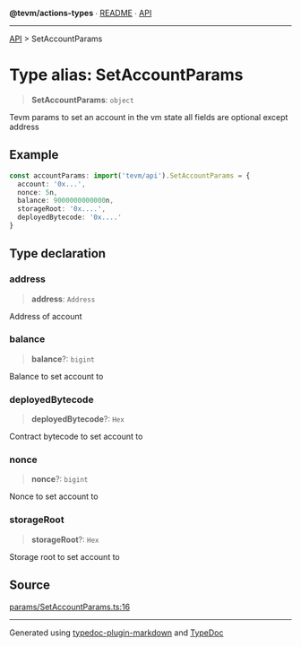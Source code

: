 **@tevm/actions-types** ∙ [README](../README.md) ∙ [API](../API.md)

***

[API](../API.md) > SetAccountParams

# Type alias: SetAccountParams

> **SetAccountParams**: `object`

Tevm params to set an account in the vm state
all fields are optional except address

## Example

```ts
const accountParams: import('tevm/api').SetAccountParams = {
  account: '0x...',
  nonce: 5n,
  balance: 9000000000000n,
  storageRoot: '0x....',
  deployedBytecode: '0x....'
}
```

## Type declaration

### address

> **address**: `Address`

Address of account

### balance

> **balance**?: `bigint`

Balance to set account to

### deployedBytecode

> **deployedBytecode**?: `Hex`

Contract bytecode to set account to

### nonce

> **nonce**?: `bigint`

Nonce to set account to

### storageRoot

> **storageRoot**?: `Hex`

Storage root to set account to

## Source

[params/SetAccountParams.ts:16](https://github.com/evmts/tevm-monorepo/blob/main/core/actions-types/src/params/SetAccountParams.ts#L16)

***
Generated using [typedoc-plugin-markdown](https://www.npmjs.com/package/typedoc-plugin-markdown) and [TypeDoc](https://typedoc.org/)
